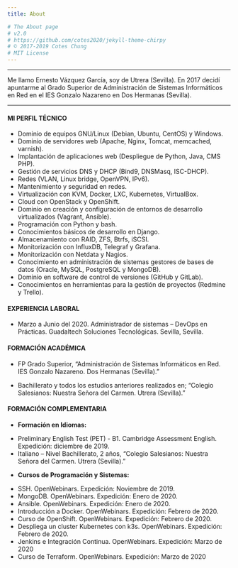 ```yaml
---
title: About

# The About page
# v2.0
# https://github.com/cotes2020/jekyll-theme-chirpy
# © 2017-2019 Cotes Chung
# MIT License
---
```


---------------------------
Me llamo Ernesto Vázquez García, soy de Utrera (Sevilla). En 2017 decidí apuntarme al Grado Superior de Administración de Sistemas Informáticos en Red en el IES Gonzalo Nazareno en Dos Hermanas (Sevilla). 

---------------------------

#### MI PERFIL TÉCNICO

- Dominio de equipos GNU/Linux (Debian, Ubuntu, CentOS) y Windows.
- Dominio de servidores web (Apache, Nginx, Tomcat, memcached, varnish).
- Implantación de aplicaciones web (Despliegue de Python, Java, CMS PHP).
- Gestión de servicios DNS y DHCP (Bind9, DNSMasq, ISC-DHCP).
- Redes (VLAN, Linux bridge, OpenVPN, IPv6).
- Mantenimiento y seguridad en redes.
- Virtualización con KVM, Docker, LXC, Kubernetes, VirtualBox.
- Cloud con OpenStack y OpenShift.
- Dominio en creación y configuración de entornos de desarrollo virtualizados (Vagrant, Ansible).
- Programación con Python y bash.
- Conocimientos básicos de desarrollo en Django.
- Almacenamiento con RAID, ZFS, Btrfs, iSCSI.
- Monitorización con InfluxDB, Telegraf y Grafana.
- Monitorización con Netdata y Nagios.
- Conocimiento en administración de sistemas gestores de bases de datos (Oracle, MySQL, PostgreSQL y MongoDB).
- Dominio en software de control de versiones (GitHub y GitLab).
- Conocimientos en herramientas para la gestión de proyectos (Redmine y Trello).

#### EXPERIENCIA LABORAL

* Marzo a Junio del 2020. Administrador de sistemas – DevOps en Prácticas. Guadaltech Soluciones Tecnológicas. Sevilla, Sevilla.

#### FORMACIÓN ACADÉMICA

* FP Grado Superior, “Administración de Sistemas Informáticos en Red. IES Gonzalo Nazareno. Dos Hermanas (Sevilla).”

* Bachillerato y todos los estudios anteriores realizados en; “Colegio Salesianos: Nuestra Señora del Carmen. Utrera (Sevilla).”

#### FORMACIÓN COMPLEMENTARIA

* **Formación en Idiomas:** 
 - Preliminary English Test (PET) - B1. Cambridge Assessment English. Expedición: diciembre de 2019.
 - Italiano – Nivel Bachillerato, 2 años, “Colegio Salesianos: Nuestra Señora del Carmen. Utrera (Sevilla).”

* **Cursos de Programación y Sistemas:**
 - SSH. OpenWebinars. Expedición: Noviembre de 2019.
 - MongoDB. OpenWebinars. Expedición: Enero de 2020.
 - Ansible. OpenWebinars. Expedición: Enero de 2020.
 - Introducción a Docker. OpenWebinars. Expedición: Febrero de 2020.
 - Curso de OpenShift. OpenWebinars. Expedición: Febrero de 2020.
 - Despliega un cluster Kubernetes con k3s. OpenWebinars. Expedición: Febrero de 2020.
 - Jenkins e Integración Continua. OpenWebinars. Expedición: Marzo de 2020
 - Curso de Terraform. OpenWebinars. Expedición: Marzo de 2020
